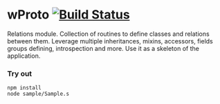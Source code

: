 # wProto [![Build Status](https://travis-ci.org/Wandalen/wProto.svg?branch=master)](https://travis-ci.org/Wandalen/wProto)

Relations module. Collection of routines to define classes and relations between them. Leverage multiple inheritances, mixins, accessors, fields groups defining, introspection and more. Use it as a skeleton of the application.

### Try out
```
npm install
node sample/Sample.s
```


